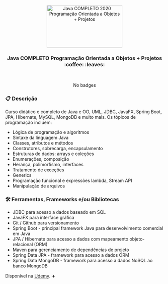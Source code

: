 <p align="center">
  <img src="https://img-c.udemycdn.com/course/240x135/1701388_0134.jpg" width="240" height="135" alt="Java COMPLETO 2020 Programação Orientada a Objetos + Projetos" />
</p>

<h3 align="center">
  Java COMPLETO Programação Orientada a Objetos + Projetos :coffee: :leaves:
</h3>

<br>

<div align="center">

No badges

</div>

### :clipboard: Descrição

Curso didático e completo de Java e OO, UML, JDBC, JavaFX, Spring Boot, JPA, Hibernate, MySQL, MongoDB e muito mais. Os tópicos de programação incluem:

- Lógica de programação e algoritmos
- Sintaxe da linguagem Java
- Classes, atributos e métodos
- Construtores, sobrecarga, encapsulamento
- Estruturas de dados: arrays e coleções
- Enumerações, composição
- Herança, polimorfismo, interfaces
- Tratamento de exceções
- Generics
- Programação funcional e expressões lambda, Stream API
- Manipulação de arquivos

### :hammer_and_wrench: Ferramentas, Frameworks e/ou Bibliotecas

- JDBC para acesso a dados baseado em SQL
- JavaFX para interface gráfica
- Git / Github para versionamento
- Spring Boot - principal framework Java para desenvolvimento comercial em Java
- JPA / Hibernate para acesso a dados com mapeamento objeto-relacional (ORM)
- Maven para gerenciamento de dependências de projeto
- Spring Data JPA - framework para acesso a dados ORM
- Spring Data MongoDB - framework para acesso a dados NoSQL ao banco MongoDB



Disponível na [Udemy](https://www.udemy.com/course/java-curso-completo/). :airplane: